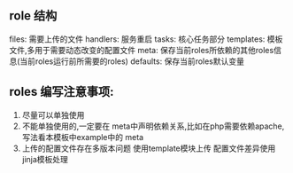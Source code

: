 
## role 结构

files: 需要上传的文件
handlers: 服务重启
tasks: 核心任务部分
templates: 模板文件,多用于需要动态改变的配置文件
meta: 保存当前roles所依赖的其他roles信息(当前roles运行前所需要的roles)
defaults: 保存当前roles默认变量

## roles 编写注意事项:

 1. 尽量可以单独使用
 2. 不能单独使用的,一定要在 meta中声明依赖关系,比如在php需要依赖apache,写法看本模板中example中的 meta 
 3. 上传的配置文件存在多版本问题 使用template模块上传 配置文件差异使用jinja模板处理
